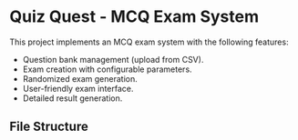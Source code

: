 # Quiz Quest - MCQ Exam System

This project implements an MCQ exam system with the following features:

* Question bank management (upload from CSV).
* Exam creation with configurable parameters.
* Randomized exam generation.
* User-friendly exam interface.
* Detailed result generation.

## File Structure
